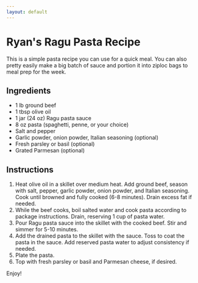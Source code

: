 ```yaml
---
layout: default
---
```


# Ryan's Ragu Pasta Recipe
This is a simple pasta recipe you can use for a quick meal. You can also pretty easily make a big batch of sauce and portion it into ziploc bags to meal prep for the week. 

## Ingredients
* 1 lb ground beef
* 1 tbsp olive oil
* 1 jar (24 oz) Ragu pasta sauce
* 8 oz pasta (spaghetti, penne, or your choice)
* Salt and pepper
* Garlic powder, onion powder, Italian seasoning (optional)
* Fresh parsley or basil (optional)
* Grated Parmesan (optional)

## Instructions
1. Heat olive oil in a skillet over medium heat. Add ground beef, season with salt, pepper, garlic powder, onion powder, and Italian seasoning. Cook until browned and fully cooked (6-8 minutes). Drain excess fat if needed.
2. While the beef cooks, boil salted water and cook pasta according to package instructions. Drain, reserving 1 cup of pasta water.
3. Pour Ragu pasta sauce into the skillet with the cooked beef. Stir and simmer for 5-10 minutes.
4. Add the drained pasta to the skillet with the sauce. Toss to coat the pasta in the sauce. Add reserved pasta water to adjust consistency if needed.
5. Plate the pasta.
6. Top with fresh parsley or basil and Parmesan cheese, if desired.

Enjoy!